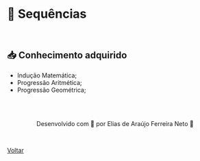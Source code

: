 <h1>🔢 Sequências</h1>

<br>

<h2> 📥 Conhecimento adquirido </h2>

- Indução Matemática;
- Progressão Aritmética;
- Progressão Geométrica;


<br><br>

<p align="center"> Desenvolvido com 💜 por Elias de Araújo Ferreira Neto 👋 <p>

<br>

<a href="./README.md">Voltar</a>